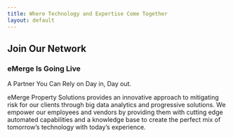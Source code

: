 ```yaml
---
title: Where Technology and Expertise Come Together
layout: default
---
```


## Join Our Network

### eMerge Is Going Live

A Partner You Can Rely on Day in, Day out. 

eMerge Property Solutions provides an innovative approach to mitigating risk for our clients through big data analytics and progressive solutions.  We empower our employees and vendors by providing them with cutting edge automated capabilities and a knowledge base to create the perfect mix of tomorrow’s technology with today’s experience.
